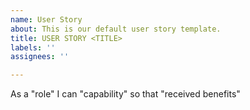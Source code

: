 ```yaml
---
name: User Story
about: This is our default user story template.
title: USER STORY <TITLE>
labels: ''
assignees: ''

---
```


As a "role" I can "capability" so that "received benefits"
